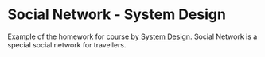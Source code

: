 # Social Network - System Design

Example of the homework for [course by System Design](https://balun.courses/courses/system_design). Social Network is a special social network for travellers.
